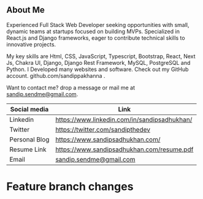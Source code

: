 ## About Me
Experienced Full Stack Web Developer seeking opportunities with small, dynamic teams at startups focused on building MVPs. Specialized in React.js and Django frameworks, eager to contribute technical skills to innovative projects.

My key skills are Html, CSS, JavaScript, Typescript, Bootstrap, React, Next Js, Chakra UI, Django, Django Rest Framework, MySQL, PostgreSQL and Python. I Developed many websites and software. Check out my GitHub account. github.com/sandippakhanna .

Want to contact me? drop a message or mail me at sandip.sendme@gmail.com.

| Social media | Link |
| --- | --- |
| Linkedin | https://www.linkedin.com/in/sandipsadhukhan/ |
| Twitter | https://twitter.com/sandipthedev |
| Personal Blog | https://www.sandipsadhukhan.com/ |
| Resume Link | https://www.sandipsadhukhan.com/resume.pdf |
| Email | sandip.sendme@gmail.com |

# Feature branch changes